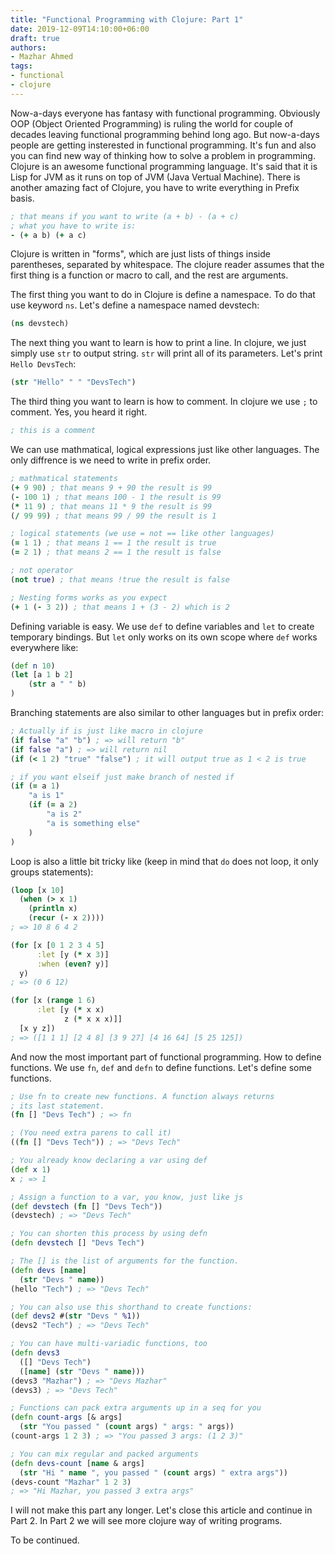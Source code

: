 ```yaml
---
title: "Functional Programming with Clojure: Part 1"
date: 2019-12-09T14:10:00+06:00
draft: true
authors:
- Mazhar Ahmed
tags:
- functional
- clojure
---
```


Now-a-days everyone has fantasy with functional programming. Obviously OOP (Object Oriented Programming) is ruling the world
for couple of decades leaving functional programming behind long ago. But now-a-days people are getting insterested in
functional programming. It's fun and also you can find new way of thinking how to solve a problem in programming. Clojure
is an awesome functional programming language. It's said that it is Lisp for JVM as it runs on top of JVM (Java Vertual Machine).
There is another amazing fact of Clojure, you have to write everything in Prefix basis.

```clojure
; that means if you want to write (a + b) - (a + c)
; what you have to write is:
- (+ a b) (+ a c)
```

Clojure is written in "forms", which are just lists of things inside parentheses, separated by whitespace. The clojure reader assumes that the first thing is a function or macro to call, and the rest are arguments.

The first thing you want to do in Clojure is define a namespace. To do that use keyword `ns`. Let's define a namespace named devstech:

```clojure
(ns devstech)
```

The next thing you want to learn is how to print a line. In clojure, we just simply use `str` to output string. `str` will print all of its parameters. Let's print `Hello DevsTech`:

```clojure
(str "Hello" " " "DevsTech")
```

The third thing you want to learn is how to comment. In clojure we use `;` to comment. Yes, you heard it right.

```clojure
; this is a comment
```

We can use mathmatical, logical expressions just like other languages. The only diffrence is we need to write in prefix order.

```clojure
; mathmatical statements
(+ 9 90) ; that means 9 + 90 the result is 99
(- 100 1) ; that means 100 - 1 the result is 99
(* 11 9) ; that means 11 * 9 the result is 99
(/ 99 99) ; that means 99 / 99 the result is 1

; logical statements (we use = not == like other languages)
(= 1 1) ; that means 1 == 1 the result is true
(= 2 1) ; that means 2 == 1 the result is false

; not operator
(not true) ; that means !true the result is false

; Nesting forms works as you expect
(+ 1 (- 3 2)) ; that means 1 + (3 - 2) which is 2
```

Defining variable is easy. We use `def` to define variables and `let` to create temporary bindings. But `let` only works on its own scope where `def` works everywhere like:

```clojure
(def n 10)
(let [a 1 b 2]
    (str a " " b)
)
```

Branching statements are also similar to other languages but in prefix order:

```clojure
; Actually if is just like macro in clojure
(if false "a" "b") ; => will return "b"
(if false "a") ; => will return nil
(if (< 1 2) "true" "false") ; it will output true as 1 < 2 is true

; if you want elseif just make branch of nested if
(if (= a 1)
    "a is 1"
    (if (= a 2)
        "a is 2"
        "a is something else"
    )
)
```

Loop is also a little bit tricky like (keep in mind that `do` does not loop, it only groups statements):

```clojure
(loop [x 10]
  (when (> x 1)
    (println x)
    (recur (- x 2))))
; => 10 8 6 4 2

(for [x [0 1 2 3 4 5]
      :let [y (* x 3)]
      :when (even? y)]
  y)
; => (0 6 12)

(for [x (range 1 6) 
      :let [y (* x x) 
            z (* x x x)]] 
  [x y z])
; => ([1 1 1] [2 4 8] [3 9 27] [4 16 64] [5 25 125])
```

And now the most important part of functional programming. How to define functions. We use `fn`, `def` and `defn` to define functions. Let's define some functions.

```clojure
; Use fn to create new functions. A function always returns
; its last statement.
(fn [] "Devs Tech") ; => fn

; (You need extra parens to call it)
((fn [] "Devs Tech")) ; => "Devs Tech"

; You already know declaring a var using def
(def x 1)
x ; => 1

; Assign a function to a var, you know, just like js
(def devstech (fn [] "Devs Tech"))
(devstech) ; => "Devs Tech"

; You can shorten this process by using defn
(defn devstech [] "Devs Tech")

; The [] is the list of arguments for the function.
(defn devs [name]
  (str "Devs " name))
(hello "Tech") ; => "Devs Tech"

; You can also use this shorthand to create functions:
(def devs2 #(str "Devs " %1))
(devs2 "Tech") ; => "Devs Tech"

; You can have multi-variadic functions, too
(defn devs3
  ([] "Devs Tech")
  ([name] (str "Devs " name)))
(devs3 "Mazhar") ; => "Devs Mazhar"
(devs3) ; => "Devs Tech"

; Functions can pack extra arguments up in a seq for you
(defn count-args [& args]
  (str "You passed " (count args) " args: " args))
(count-args 1 2 3) ; => "You passed 3 args: (1 2 3)"

; You can mix regular and packed arguments
(defn devs-count [name & args]
  (str "Hi " name ", you passed " (count args) " extra args"))
(devs-count "Mazhar" 1 2 3)
; => "Hi Mazhar, you passed 3 extra args"
```

I will not make this part any longer. Let's close this article and continue in Part 2. In Part 2 we will see more clojure way of writing programs.

To be continued.
